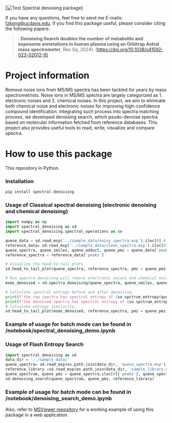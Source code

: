 [![Test Spectral denoising package](https://pypi.org/project/spectral-denoising/)]  


If you have any questions, feel free to send me E-mails: fzkong@ucdavis.edu. If you find this package useful, please consider citing the following papers:

> . **Denoising Search doubles the number of metabolite and exposome annotations in human plasma using an Orbitrap Astral mass spectrometer**, Res Sq, 2024). [https://doi.org/10.1038/s41592-023-02012-9]


# Project information

Remove noise ions from MS/MS spectra has been tackled for years by mass spectrometrists. Noise ions in MS/MS spectra are largely categorized as 1. electronic noises and 2. chemical noises. 
In this project, we aim to eliminate both chemical noise and electronic noises for improving high-confidence compound identification. 
Integrating such process into spectra matching process, we developed denoising search, which psudo-denoise spectra based on molecular information fetched from reference databases.
This project also provides useful tools to read, write, visualize and compare spectra.

# How to use this package

This repository in Python.

### Installation

```bash
pip install spectral-denoising
```

### Usage of Classical spectral denoising (electronic denoising and chemical denoising)

```python
import numpy as np
import spectral_denoising as sd
import spectral_denoising.spectral_operations as so

quene_data = sd.read_msp('../sample_data/noisy_spectra.msp').iloc[0] # just use the first spectra
reference_data= sd.read_msp('../sample_data/clean_spectra.msp').iloc[0] 
quene_spectra, quene_smiles, quene_adduct, quene_pmz = quene_data['peaks'], quene_data['smiles'], quene_data['adduct'], quene_data['precursor_mz']
reference_spectra = reference_data['peaks']

# Visualize the head-to-tail plots
sd.head_to_tail_plot(quene_spectra, reference_spectra, pmz = quene_pmz)

# Run spectra denoising will remove electronic noises and chemical noises.
msms_denoised = sd.spectra_denoising(quene_spectra, quene_smiles, quene_adduct) #denoise the spectrum based on the smiles/adduct information

# Calculate spectral entropy before and after denoising.
print(f'the raw spectra has spectral entropy of {so.spctrum_entropy(quene_spectra):.2f}')
print(f'the denoised spectra has spectral entropy of {so.spctrum_entropy(msms_denoised):.2f}')
# Calculate entropy similarity.
sd.head_to_tail_plot(msms_denoised, reference_spectra, pmz = quene_pmz)
```
### Example of usage for batch mode can be found in /notebook/spectral_denoising_demo.ipynb


### Usage of Flash Entropy Search

```python
import spectral_denoising as sd
data_dir = '../sample_data/'
quene_spectra= sd.read_msp(os.path.join(data_dir, 'quene_spectra.msp'))
reference_library =sd.read_msp(os.path.join(data_dir, 'sample_library.msp'))
quene_spectrum, quene_pmz = quene_spectra.iloc[0]['peaks'], quene_spectra.iloc[0]['precursor_mz']
sd.denoising_search(quene_spectrum, quene_pmz, reference_library)
```

### Example of usage for batch mode can be found in /notebook/denoising_search_demo.ipynb


Also, refer to [MSViewer repository](https://github.com/YuanyueLi/MSViewer) for a working example of using this package in a web application.
